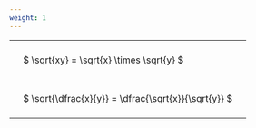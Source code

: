 ```yaml
---
weight: 1
---
```


<style type="text/css">
#T_a0875 th.col_heading {
  text-align: left;
  font-size: 1em;
}
#T_a0875 td {
  text-align: left;
  font-size: 1em;
  padding: 1.5em;
}
</style>
<table id="T_a0875">
  <thead>
  </thead>
  <tbody>
    <tr>
      <td id="T_a0875_row0_col0" class="data row0 col0" >$ \sqrt{xy} = \sqrt{x} \times \sqrt{y} $</td>
    </tr>
    <tr>
      <td id="T_a0875_row1_col0" class="data row1 col0" >$ \sqrt{\dfrac{x}{y}} = \dfrac{\sqrt{x}}{\sqrt{y}} $</td>
    </tr>
  </tbody>
</table>

